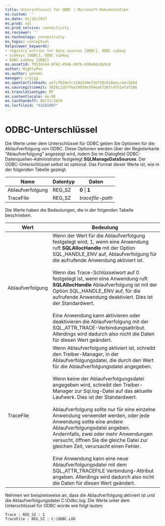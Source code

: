 ```yaml
---
title: Unterschlüssel für ODBC | Microsoft-Dokumentation
ms.custom: ''
ms.date: 01/19/2017
ms.prod: sql
ms.prod_service: connectivity
ms.reviewer: ''
ms.technology: connectivity
ms.topic: conceptual
helpviewer_keywords:
- registry entries for data sources [ODBC], ODBC subkey
- subkeys [ODBC], ODBC subkey
- ODBC subkey [ODBC]
ms.assetid: f9534144-8f42-4946-b0fb-638e9dcde9c8
author: MightyPen
ms.author: genemi
manager: craigg
ms.openlocfilehash: ee7cf624e7c118a5d9ef36738c810aecc4ec5684
ms.sourcegitcommit: 3026c22b7fba19059a769ea5f367c4f51efaf286
ms.translationtype: MT
ms.contentlocale: de-DE
ms.lasthandoff: 06/15/2019
ms.locfileid: "63281007"
---
```

# <a name="odbc-subkey"></a>ODBC-Unterschlüssel
Die Werte unter dem Unterschlüssel für ODBC geben Sie Optionen für die Ablaufverfolgung von ODBC. Diese Optionen werden über der Registerkarte "Ablaufverfolgung" angezeigt wird, indem Sie im Dialogfeld ODBC-Datenquellen-Administrator festgelegt **SQLManageDataSources**. Der ODBC-Unterschlüssel selbst ist optional. Das Format dieser Werte ist, wie in der folgenden Tabelle gezeigt.  
  
|Name|Datentyp|Daten|  
|----------|---------------|----------|  
|Ablaufverfolgung|REG_SZ|**0** &#124; **1**|  
|TraceFile|REG_SZ|*tracefile-path*|  
  
 Die Werte haben die Bedeutungen, die in der folgenden Tabelle beschrieben.  
  
|Wert|Bedeutung|  
|-----------|-------------|  
|Ablaufverfolgung|Wenn der Wert für die Ablaufverfolgung festgelegt wird, 1, wenn eine Anwendung ruft **SQLAllocHandle** mit der Option SQL_HANDLE_ENV auf, Ablaufverfolgung für die aufrufende Anwendung aktiviert ist.<br /><br /> Wenn das Trace-Schlüsselwort auf 0 festgelegt ist, wenn eine Anwendung ruft **SQLAllocHandle** Ablaufverfolgung ist mit der Option SQL_HANDLE_ENV auf, für die aufrufende Anwendung deaktiviert. Dies ist der Standardwert.<br /><br /> Eine Anwendung kann aktivieren oder deaktivieren die Ablaufverfolgung mit der SQL_ATTR_TRACE-Verbindungsattribut. Allerdings wird dadurch also nicht die Daten für diesen Wert geändert.|  
|TraceFile|Wenn Ablaufverfolgung aktiviert ist, schreibt den Treiber-Manager, in der Ablaufverfolgungsdatei, die durch den Wert für die Ablaufverfolgungsdatei angegeben.<br /><br /> Wenn keine der Ablaufverfolgungsdatei angegeben wird, schreibt den Treiber-Manager zur Sql.log-Datei auf das aktuelle Laufwerk. Dies ist der Standardwert.<br /><br /> Ablaufverfolgung sollte nur für eine einzelne Anwendung verwendet werden, oder jede Anwendung sollte eine andere Ablaufverfolgungsdatei angeben. Andernfalls, zwei oder mehr Anwendungen versucht, öffnen Sie die gleiche Datei zur gleichen Zeit, verursacht einen Fehler.<br /><br /> Eine Anwendung kann eine neue Ablaufverfolgungsdatei mit dem SQL_ATTR_TRACEFILE Verbindung-Attribut angeben. Allerdings wird dadurch also nicht die Daten für diesen Wert geändert.|  
  
 Nehmen wir beispielsweise an, dass die Ablaufverfolgung aktiviert ist und die Ablaufverfolgungsdatei C:\Odbc.log. Die Werte unter dem Unterschlüssel für ODBC würde wie folgt lauten:  
  
```  
Trace : REG_SZ : 1  
TraceFile : REG_SZ : C:\ODBC.LOG  
  
```
